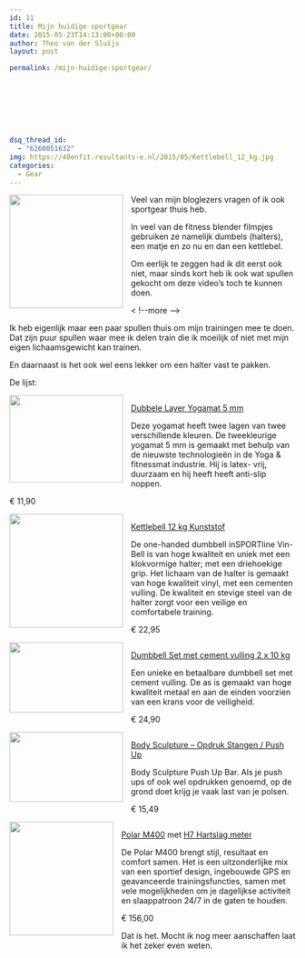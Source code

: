 ```yaml
---
id: 11
title: Mijn huidige sportgear
date: 2015-05-23T14:13:00+00:00
author: Theo van der Sluijs
layout: post

permalink: /mijn-huidige-sportgear/








dsq_thread_id:
  - "6260051632"
img: https://40enfit.resultants-e.nl/2015/05/Kettlebell_12_kg.jpg
categories:
  - Gear
---
```

<div class="separator" style="clear: both; text-align: center;">
  <a href="https://sportbay.nl/static/files/22/95/2295/Kettlebell_12_kg.jpg" imageanchor="1" style="clear: left; float: left; margin-bottom: 1em; margin-right: 1em;"><img border="0" height="200" src="https://sportbay.nl/static/files/22/95/2295/Kettlebell_12_kg.jpg" width="200" /></a>
</div>

Veel van mijn bloglezers vragen of ik ook sportgear thuis heb.

In veel van de fitness blender filmpjes gebruiken ze namelijk dumbels (halters), een matje en zo nu en dan een kettlebel.

Om eerlijk te zeggen had ik dit eerst ook niet, maar sinds kort heb ik ook wat spullen gekocht om deze video&#8217;s toch te kunnen doen.

< !--more -->

Ik heb eigenlijk maar een paar spullen thuis om mijn trainingen mee te doen. Dat zijn puur spullen waar mee ik delen train die ik moeilijk of niet met mijn eigen lichaamsgewicht kan trainen.

En daarnaast is het ook wel eens lekker om een halter vast te pakken.

De lijst:

<div class="separator" style="clear: both; text-align: center;">
  <a href="https://sportbay.nl/static/files/29/29/2929/Yogamat-Two-toned_inner.jpg" imageanchor="1" style="clear: left; float: left; margin-bottom: 1em; margin-right: 1em;"><img border="0" height="154" src="https://sportbay.nl/static/files/29/29/2929/Yogamat-Two-toned_inner.jpg" width="200" /></a>
</div>

<a href="http://www.sportbay.nl/home/affiliate/?tt=5501_12_216549_&r=https%3A%2F%2Fsportbay.nl%2Fnl%2Fpr%2FDubbele-Layer-yogamat-5-mm%2F965" target="_blank">Dubbele Layer Yogamat 5 mm</a>

Deze yogamat heeft twee lagen van twee verschillende kleuren. De tweekleurige yogamat 5 mm is gemaakt met behulp van de nieuwste technologieën in de Yoga & fitnessmat industrie. Hij is latex- vrij, duurzaam en hij heeft heeft anti-slip noppen.

€ 11,90



<div class="separator" style="clear: both; text-align: center;">
  <a href="https://sportbay.nl/static/files/22/95/2295/Kettlebell_12_kg_inner.jpg" imageanchor="1" style="clear: left; float: left; margin-bottom: 1em; margin-right: 1em;"><img border="0" height="200" src="https://sportbay.nl/static/files/22/95/2295/Kettlebell_12_kg_inner.jpg" width="200" /></a>
</div>

<a href="http://www.sportbay.nl/home/affiliate/?tt=5501_12_216549_&r=https%3A%2F%2Fsportbay.nl%2Fnl%2Fpr%2FKettlebell-12-kg-Kunststof-kopen%2F819" rel="nofollow" target="_blank">Kettlebell 12 kg Kunststof</a>

De one-handed dumbbell inSPORTline Vin-Bell is van hoge kwaliteit en uniek met een klokvormige halter; met een driehoekige grip. Het lichaam van de halter is gemaakt van hoge kwaliteit vinyl, met een cementen vulling. De kwaliteit en stevige steel van de halter zorgt voor een veilige en comfortabele training.

€ 22,95



<div class="separator" style="clear: both; text-align: center;">
  <a href="https://sportbay.nl/static/files/6/13/613/Dumbbell_Set_met_cement_vulling_2_x_10_kg_inner.jpg" imageanchor="1" style="clear: left; float: left; margin-bottom: 1em; margin-right: 1em;"><img border="0" height="124" src="https://sportbay.nl/static/files/6/13/613/Dumbbell_Set_met_cement_vulling_2_x_10_kg_inner.jpg" width="200" /></a>
</div>

<a href="http://www.sportbay.nl/home/affiliate/?tt=5501_12_216549_&r=https%3A%2F%2Fsportbay.nl%2Fnl%2Fpr%2FDumbbell-Set-met-cement-vulling-2-x-10-kg%2F458" rel="nofollow" target="_blank">Dumbbell Set met cement vulling 2 x 10 kg</a>

Een unieke en betaalbare dumbbell set met cement vulling. De as is gemaakt van hoge kwaliteit metaal en aan de einden voorzien van een krans voor de veiligheid.

€ 24,90



<div class="separator" style="clear: both; text-align: center;">
  <a href="http://s.s-bol.com/imgbase0/imagebase3/large/FC/7/1/9/1/9200000028301917.jpg" imageanchor="1" style="clear: left; float: left; margin-bottom: 1em; margin-right: 1em;"><img border="0" src="http://s.s-bol.com/imgbase0/imagebase3/large/FC/7/1/9/1/9200000028301917.jpg" height="123" width="200" /></a>
</div>

<a href="https://partnerprogramma.bol.com/click/click?p=1&t=url&s=34999&f=TXL&url=http%3A%2F%2Fwww.bol.com%2Fnl%2Fp%2Fbody-sculpture-opdruk-stangen-push-up-zwart-grijs%2F9200000028301917%2F&name=veertigenfit" rel="nofollow" target="_blank">Body Sculpture &#8211; Opdruk Stangen / Push Up</a>

Body Sculpture Push Up Bar. Als je push ups of ook wel opdrukken genoemd, op de grond doet krijg je vaak last van je polsen.

€ 15,49

<div class="separator" style="clear: both; text-align: center;">
  <a href="http://www.athleteshop.nl/media/catalog/product/cache/68/image/1200x/040ec09b1e35df139433887a97daa66f/m/4/m400black2_3.png" imageanchor="1" style="clear: left; float: left; margin-bottom: 1em; margin-right: 1em;"><img border="0" src="http://www.athleteshop.nl/media/catalog/product/cache/68/image/1200x/040ec09b1e35df139433887a97daa66f/m/4/m400black2_3.png" height="200" width="183" /></a>
</div>

<a href="http://www.athleteshop.nl/ext/?tt=18163_13_216549_veertigenfit&r=http%3A%2F%2Fwww.athleteshop.nl%2Fpolar-m400-gps-sporthorloge-zonder-hartslagsensor-zwart" rel="nofollow" target="_blank">Polar M400</a> met <a href="http://www.athleteshop.nl/ext/?tt=18163_13_216549_veertigenfit&r=http%3A%2F%2Fwww.athleteshop.nl%2Fpolar-h7-hartslagsensor-zwart" rel="nofollow" target="_blank">H7 Hartslag meter</a>

De Polar M400 brengt stijl, resultaat en comfort samen. Het is een uitzonderlijke mix van een sportief design, ingebouwde GPS en geavanceerde trainingsfuncties, samen met vele mogelijkheden om je dagelijkse activiteit en slaappatroon 24/7 in de gaten te houden.

€ 156,00

Dat is het. Mocht ik nog meer aanschaffen laat ik het zeker even weten.